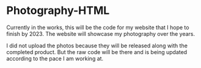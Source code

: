 # Photography-HTML
Currently in the works, this will be the code for my website that I hope to finish by 2023. The website will showcase my photography over the years.

I did not upload the photos because they will be released along with the completed product. But the raw code will be there and is being updated according to the pace I am working at.

